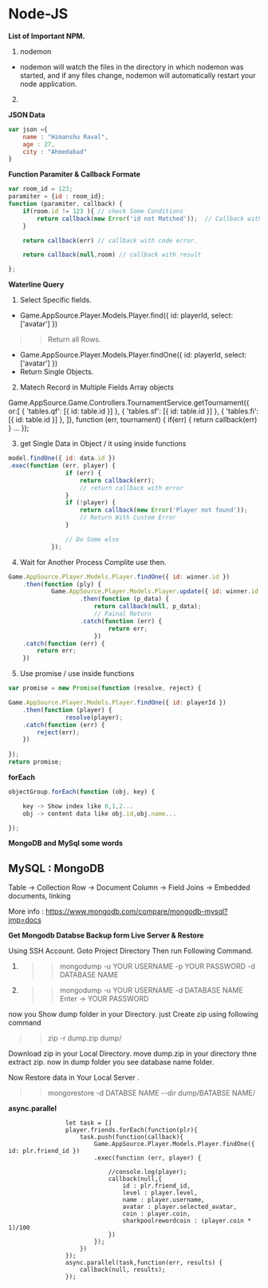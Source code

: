 # Node-JS
<b>List of Important NPM.</b>
1) nodemon 
- nodemon will watch the files in the directory in which nodemon was started, and if any files change, nodemon will automatically restart your node application.
2) 


<b>JSON Data</b>

```javascript
var json ={
    name : "Himanshu Raval",
    age : 27,
    city : "Ahmedabad"
} 
```

<b>Function Paramiter & Callback Formate</b>

```javascript
var room_id = 123;
paramiter = {id : room_id};
function (paramiter, callback) {
    if(room.id != 123 ){ // check Some Conditions
       	return callback(new Error('id not Matched'));  // Callback with custom Error.
    }

    return callback(err) // callback with code error.

    return callback(null,room) // callback with result

};
```


<b>Waterline Query</b>

1) Select Specific fields.
- Game.AppSource.Player.Models.Player.find({ id: playerId, select: ['avatar'] })
>> Return all Rows.
- Game.AppSource.Player.Models.Player.findOne({ id: playerId, select: ['avatar'] })
- Return Single Objects.

2) Matech Record in Multiple Fields Array objects

Game.AppSource.Game.Controllers.TournamentService.getTournament({
                or:[
                    { 'tables.qf': [{ id: table.id }] },
                    { 'tables.sf': [{ id: table.id }] },
                    { 'tables.fi': [{ id: table.id }] },
                ]}, function (err, tournament) {
                if(err) {
                    return callback(err)
                }
...
                });


3) get Single Data in Object  / it using inside functions
  
```javascript              
model.findOne({ id: data.id })
.exec(function (err, player) {
                if (err) {
                    return callback(err);
					// return callback with error
				}
				if (!player) {
					return callback(new Error('Player not found'));
                    // Return With Custom Error
				}

                // Do Some else
            });

```
4) Wait for Another Process Complite use then.

```javascript
Game.AppSource.Player.Models.Player.findOne({ id: winner.id })
	.then(function (ply) {
            Game.AppSource.Player.Models.Player.update({ id: winner.id }, { coin: player_final_point })
                    .then(function (p_data) {
                        return callback(null, p_data);
                        // Fainal Return
                    .catch(function (err) {
                            return err;
                        })
    .catch(function (err) {
		return err;
	})
```
5) Use promise / use inside functions

```javascript
var promise = new Promise(function (resolve, reject) {

Game.AppSource.Player.Models.Player.findOne({ id: playerId })
	.then(function (player) {
                resolve(player);
    .catch(function (err) {
		reject(err);
	})
               
});
return promise;

```



<b>forEach</b>

```javascript
objectGroup.forEach(function (obj, key) {

    key -> Show index like 0,1,2...
    obj -> content data like obj.id,obj.name...

});
```




<b>MongoDB and MySql some words</b>


MySQL :	MongoDB
---------------
Table -> Collection
Row -> Document
Column -> Field
Joins -> Embedded documents, linking


More info : 
https://www.mongodb.com/compare/mongodb-mysql?jmp=docs




<b>Get Mongodb Databse Backup form Live Server & Restore</b>

Using SSH Account.
Goto Project Directory Then run Following Command.
1) >> mongodump -u YOUR USERNAME -p YOUR PASSWORD -d DATABASE NAME
2) >> mongodump -u YOUR USERNAME  -d DATABASE NAME
   >> Enter ->  YOUR PASSWORD

now you Show dump folder in your Directory. 
just Create zip using following command
>> zip -r dump.zip dump/

Download zip in your Local Directory.
move dump.zip in your directory thne extract zip. now in dump folder you see database name folder.

Now Restore data in Your Local Server .

>> mongorestore -d DATABSE NAME --dir dump/BATABSE NAME/



<b>async.parallel</b>


					let task = []
					player.friends.forEach(function(plr){
						task.push(function(callback){
							Game.AppSource.Player.Models.Player.findOne({ id: plr.friend_id })
							.exec(function (err, player) {
								 
								//console.log(player);
								callback(null,{
									id : plr.friend_id,
									level : player.level,
									name : player.username,
									avatar : player.selected_avatar,
									coin : player.coin,
									sharkpoolrewordcoin : (player.coin * 1)/100
								})
							});
						})
					});
					async.parallel(task,function(err, results) {
						callback(null, results);
					});





















